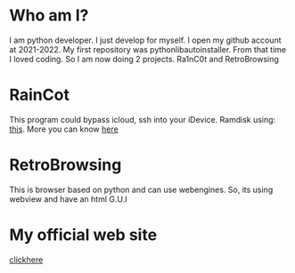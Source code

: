 # Who am I?
I am python developer. I just develop for myself. I open my github account at 2021-2022. My first repository was pythonlibautoinstaller. From that time I loved coding. So I am now doing 2 projects. Ra1nC0t and RetroBrowsing
# RainCot
This program could bypass icloud, ssh into your iDevice. Ramdisk using: [this](https://github.com/verygenericname/SSHRD_Script). More you can know [here](https://www.github.com/z3ven/ra1nc0t)
# RetroBrowsing
This is browser based on python and can use webengines. So, its using webview and have an html G.U.I
# My official web site
[clickhere](https://z3ven.github.io)